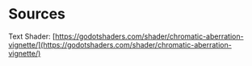 # Sources
Text Shader: [https://godotshaders.com/shader/chromatic-aberration-vignette/](https://godotshaders.com/shader/chromatic-aberration-vignette/)
